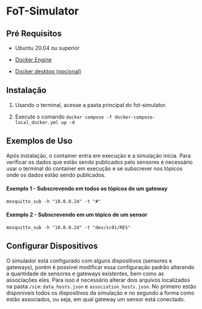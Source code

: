 # FoT-Simulator

## Pré Requisitos


* Ubuntu 20.04 ou superior

* [Docker Engine](https://docs.docker.com/engine/install/ubuntu/)


* [Docker desktop (opcional)](https://docs.docker.com/desktop/install/linux-install/)

## Instalação

1. Usando o terminal, acesse a pasta principal do fot-simulator.

2. Execute o comando `docker compose -f docker-compose-local_docker.yml up -d`

## Exemplos de Uso

Após instalação, o container entra em execução e a simulação inicia. Para verificar os dados que estão sendo publicados pelo sensores é necessário usar o terminal do container em execução e se subscrever nos tópicos onde os dados estão sendo publicados.

#### Exemplo 1 - Subscrevendo em todos os tópicos de um gateway

`mosquitto_sub -h "10.0.0.24" -t "#"`

#### Exemplo 2 - Subscrevendo em um tópico de um sensor

`mosquitto_sub -h "10.0.0.24" -t "dev/sc01/RES"`

## Configurar Dispositivos

O simulador está configurado com alguns dispositivos (sensores e gateways), porém é possível modificar essa configuração padrão alterando a quantidade de sensores e gateways existentes, bem como as associações eles. Para isso é necessário alterar dois arquivos localizados na pasta `/sim`: `data_hosts.json` e `association_hosts.json`. No primeiro estão disponíveis todos os dispositivos da simulação e no segundo a forma como estão associados, ou seja, em qual gateway um sensor está conectado.



